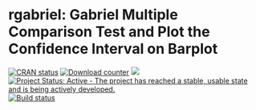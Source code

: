 rgabriel: Gabriel Multiple Comparison Test and Plot the Confidence Interval on Barplot
================

[![CRAN status](http://www.r-pkg.org/badges/version/rgabriel)](https://cran.r-project.org/package=rgabriel) [![Download counter](http://cranlogs.r-pkg.org/badges/rgabriel)](https://cran.r-project.org/package=rgabriel) [![](https://cranlogs.r-pkg.org/badges/grand-total/rgabriel)](https://cran.r-project.org/package=rgabriel) [![Project Status: Active - The project has reached a stable, usable state and is being actively developed.](https://www.repostatus.org/badges/latest/active.svg)](https://www.repostatus.org/#active) [![Build status](https://api.travis-ci.org/yufree/rgabriel.svg?branch=master)](https://travis-ci.org/yufree/rgabriel)
